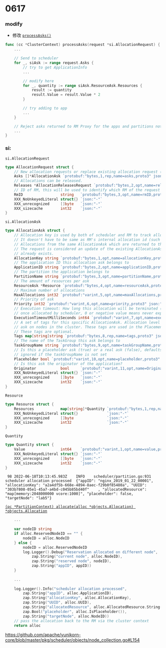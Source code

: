 # 0617
### modify
* 修改 [```processAsks()```](https://github.com/apache/yunikorn-core/blob/a590b7d0059cc875bc9ba5c81451a3db14c54326/pkg/scheduler/context.go#L739)

``` go 
func (cc *ClusterContext) processAsks(request *si.AllocationRequest) {
    ... 

	// Send to scheduler
	for _, siAsk := range request.Asks {
		// try to get ApplicationInfo
        ...

		// modify here
		for _, quantity := range siAsk.ResourceAsk.Resources {
			result := quantity
			result.Value = result.Value * 2
		}

		// try adding to app
        ...
	}

	// Reject asks returned to RM Proxy for the apps and partitions not found
    ...
}
```

### si:
```si.AllocationRequest```

```go
type AllocationRequest struct {
	// New allocation requests or replace existing allocation request (if allocationID is same)
	Asks []*AllocationAsk `protobuf:"bytes,1,rep,name=asks,proto3" json:"asks,omitempty"`
	// Allocations can be released.
	Releases *AllocationReleasesRequest `protobuf:"bytes,2,opt,name=releases,proto3" json:"releases,omitempty"`
	// ID of RM, this will be used to identify which RM of the request comes from.
	RmID                 string   `protobuf:"bytes,3,opt,name=rmID,proto3" json:"rmID,omitempty"`
	XXX_NoUnkeyedLiteral struct{} `json:"-"`
	XXX_unrecognized     []byte   `json:"-"`
	XXX_sizecache        int32    `json:"-"`
}
```

```si.AllocationAsk```
```go
type AllocationAsk struct {
	// Allocation key is used by both of scheduler and RM to track allocations.
	// It doesn't have to be same as RM's internal allocation id (such as Pod name of K8s or ContainerID of YARN).
	// Allocations from the same AllocationAsk which are returned to the RM at the same time will have the same allocationKey.
	// The request is considered an update of the existing AllocationAsk if an ALlocationAsk with the same allocationKey
	// already exists.
	AllocationKey string `protobuf:"bytes,1,opt,name=allocationKey,proto3" json:"allocationKey,omitempty"`
	// The application ID this allocation ask belongs to
	ApplicationID string `protobuf:"bytes,2,opt,name=applicationID,proto3" json:"applicationID,omitempty"`
	// The partition the application belongs to
	PartitionName string `protobuf:"bytes,3,opt,name=partitionName,proto3" json:"partitionName,omitempty"`
	// The amount of resources per ask
	ResourceAsk *Resource `protobuf:"bytes,4,opt,name=resourceAsk,proto3" json:"resourceAsk,omitempty"`
	// Maximum number of allocations
	MaxAllocations int32 `protobuf:"varint,5,opt,name=maxAllocations,proto3" json:"maxAllocations,omitempty"`
	// Priority of ask
	Priority int32 `protobuf:"varint,6,opt,name=priority,proto3" json:"priority,omitempty"`
	// Execution timeout: How long this allocation will be terminated (by scheduler)
	// once allocated by scheduler, 0 or negative value means never expire.
	ExecutionTimeoutMilliSeconds int64 `protobuf:"varint,7,opt,name=executionTimeoutMilliSeconds,proto3" json:"executionTimeoutMilliSeconds,omitempty"`
	// A set of tags for this spscific AllocationAsk. Allocation level tags are used in placing this specific
	// ask on nodes in the cluster. These tags are used in the PlacementConstraints.
	// These tags are optional.
	Tags map[string]string `protobuf:"bytes,8,rep,name=tags,proto3" json:"tags,omitempty" protobuf_key:"bytes,1,opt,name=key,proto3" protobuf_val:"bytes,2,opt,name=value,proto3"`
	// The name of the TaskGroup this ask belongs to
	TaskGroupName string `protobuf:"bytes,9,opt,name=taskGroupName,proto3" json:"taskGroupName,omitempty"`
	// Is this a placeholder ask (true) or a real ask (false), defaults to false
	// ignored if the taskGroupName is not set
	Placeholder bool `protobuf:"varint,10,opt,name=placeholder,proto3" json:"placeholder,omitempty"`
	// Is this ask the originator of the application?
	Originator           bool     `protobuf:"varint,11,opt,name=Originator,proto3" json:"Originator,omitempty"`
	XXX_NoUnkeyedLiteral struct{} `json:"-"`
	XXX_unrecognized     []byte   `json:"-"`
	XXX_sizecache        int32    `json:"-"`
}
```

```Resource```
```go
type Resource struct {
	Resources            map[string]*Quantity `protobuf:"bytes,1,rep,name=resources,proto3" json:"resources,omitempty" protobuf_key:"bytes,1,opt,name=key,proto3" protobuf_val:"bytes,2,opt,name=value,proto3"`
	XXX_NoUnkeyedLiteral struct{}             `json:"-"`
	XXX_unrecognized     []byte               `json:"-"`
	XXX_sizecache        int32                `json:"-"`
}
```

```Quantity```
```go
type Quantity struct {
	Value                int64    `protobuf:"varint,1,opt,name=value,proto3" json:"value,omitempty"`
	XXX_NoUnkeyedLiteral struct{} `json:"-"`
	XXX_unrecognized     []byte   `json:"-"`
	XXX_sizecache        int32    `json:"-"`
}
```

```
 98 2022-06-18T10:13:45.983Z    INFO    scheduler/partition.go:931  scheduler allocation processed  {"appID": "nginx_2019_01_22_00001", "allocationKey": "a2a4df5b-668e-4894-8aec-f29b0f85480a", "UUID": "303b7808-05e1-45a7-a4bd-c045b85bd40f"    , "allocatedResource": "map[memory:2048000000 vcore:1000]", "placeholder": false, "targetNode": "lab5"}
```
[```(pc *PartitionContext) allocate(alloc *objects.Allocation) *objects.Allocation```](https://github.com/apache/yunikorn-core/blob/master/pkg/scheduler/partition.go#L876)
```go
	...
	
	var nodeID string
	if alloc.ReservedNodeID == "" {
		nodeID = alloc.NodeID
	} else {
		nodeID = alloc.ReservedNodeID
		log.Logger().Debug("Reservation allocated on different node",
			zap.String("current node", alloc.NodeID),
			zap.String("reserved node", nodeID),
			zap.String("appID", appID))
	}
	
	...
	
	log.Logger().Info("scheduler allocation processed",
		zap.String("appID", alloc.ApplicationID),
		zap.String("allocationKey", alloc.AllocationKey),
		zap.String("UUID", alloc.UUID),
		zap.String("allocatedResource", alloc.AllocatedResource.String()),
		zap.Bool("placeholder", alloc.IsPlaceholder()),
		zap.String("targetNode", alloc.NodeID))
	// pass the allocation back to the RM via the cluster context
	return alloc
```

https://github.com/apache/yunikorn-core/blob/master/pkg/scheduler/objects/node_collection.go#L154
